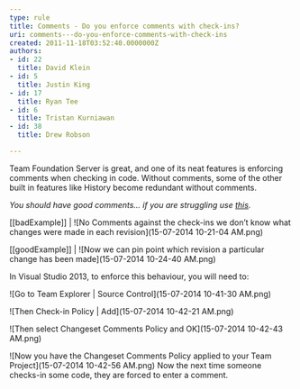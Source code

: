 ```yaml
---
type: rule
title: Comments - Do you enforce comments with check-ins?
uri: comments---do-you-enforce-comments-with-check-ins
created: 2011-11-18T03:52:40.0000000Z
authors:
- id: 22
  title: David Klein
- id: 5
  title: Justin King
- id: 17
  title: Ryan Tee
- id: 6
  title: Tristan Kurniawan
- id: 38
  title: Drew Robson

---
```


Team Foundation Server is great, and one of its neat features is enforcing comments when checking in code. Without comments, some of the other built in features like History become redundant without comments.  



*You should have good comments… if you are struggling use [this](http://programmingexcuses.com/).*





[[badExample]]
| ![No Comments against the check-ins we don’t know what changes were made in each revision](15-07-2014 10-21-04 AM.png)

[[goodExample]]
| ![Now we can pin point which revision a particular change has been made](15-07-2014 10-24-40 AM.png)


In Visual Studio 2013, to enforce this behaviour, you will need to:




![Go to Team Explorer | Source Control](15-07-2014 10-41-30 AM.png)


![Then Check-in Policy | Add](15-07-2014 10-42-21 AM.png)


![Then select Changeset Comments Policy and OK](15-07-2014 10-42-43 AM.png)


![Now you have the Changeset Comments Policy applied to your Team Project](15-07-2014 10-42-56 AM.png)
Now the next time someone checks-in some code, they are forced to enter a comment.
